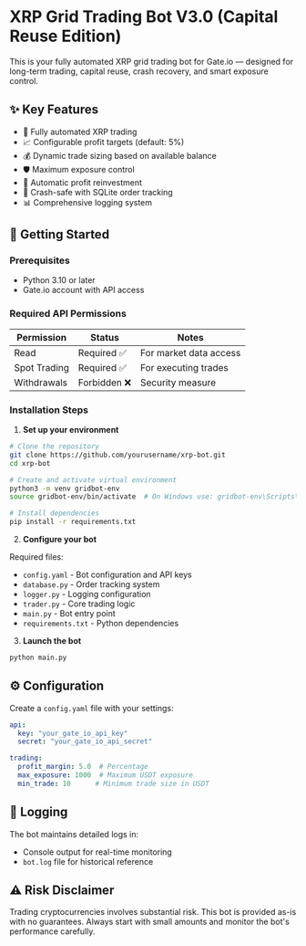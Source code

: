 # XRP Grid Trading Bot V3.0 (Capital Reuse Edition)

This is your fully automated XRP grid trading bot for Gate.io — designed for long-term trading, capital reuse, crash recovery, and smart exposure control.

## ✨ Key Features

- 🤖 Fully automated XRP trading
- 📈 Configurable profit targets (default: 5%)
- 💰 Dynamic trade sizing based on available balance
- 🛡️ Maximum exposure control
- 🔄 Automatic profit reinvestment
- 💾 Crash-safe with SQLite order tracking
- 📊 Comprehensive logging system

## 🚀 Getting Started

### Prerequisites

- Python 3.10 or later
- Gate.io account with API access

### Required API Permissions

| Permission | Status | Notes |
|------------|--------|-------|
| Read | Required ✅ | For market data access |
| Spot Trading | Required ✅ | For executing trades |
| Withdrawals | Forbidden ❌ | Security measure |

### Installation Steps

1. **Set up your environment**

```bash
# Clone the repository
git clone https://github.com/yourusername/xrp-bot.git
cd xrp-bot

# Create and activate virtual environment
python3 -m venv gridbot-env
source gridbot-env/bin/activate  # On Windows use: gridbot-env\Scripts\activate

# Install dependencies
pip install -r requirements.txt
```

2. **Configure your bot**

Required files:
- `config.yaml` - Bot configuration and API keys
- `database.py` - Order tracking system
- `logger.py` - Logging configuration
- `trader.py` - Core trading logic
- `main.py` - Bot entry point
- `requirements.txt` - Python dependencies

3. **Launch the bot**

```bash
python main.py
```

## ⚙️ Configuration

Create a `config.yaml` file with your settings:

```yaml
api:
  key: "your_gate_io_api_key"
  secret: "your_gate_io_api_secret"

trading:
  profit_margin: 5.0  # Percentage
  max_exposure: 1000  # Maximum USDT exposure
  min_trade: 10      # Minimum trade size in USDT
```

## 📝 Logging

The bot maintains detailed logs in:
- Console output for real-time monitoring
- `bot.log` file for historical reference

## ⚠️ Risk Disclaimer

Trading cryptocurrencies involves substantial risk. This bot is provided as-is with no guarantees. Always start with small amounts and monitor the bot's performance carefully.